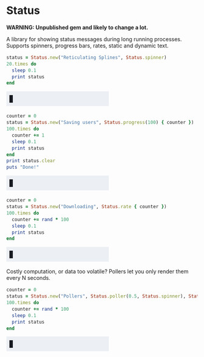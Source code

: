 # Status

**WARNING: Unpublished gem and likely to change a lot.**

A library for showing status messages during long running processes. Supports spinners, progress bars, rates, static and dynamic text.

```ruby
status = Status.new("Reticulating Splines", Status.spinner)
20.times do
  sleep 0.1
  print status
end
```
![asciicast of code](examples/readme1.gif)

```ruby
counter = 0
status = Status.new("Saving users", Status.progress(100) { counter })
100.times do
  counter += 1
  sleep 0.1
  print status
end
print status.clear
puts "Done!"
```
![asciicast of code](examples/readme2.gif)

```ruby
counter = 0
status = Status.new("Downloading", Status.rate { counter })
100.times do
  counter += rand * 100
  sleep 0.1
  print status
end
```
![asciicast of code](examples/readme3.gif)

Costly computation, or data too volatile? Pollers let you only render them every N seconds.

```ruby
counter = 0
status = Status.new("Pollers", Status.poller(0.5, Status.spinner), Status.poller(1) { counter.round(2) })
100.times do
  counter += rand * 100
  sleep 0.1
  print status
end
```
![asciicast of code](examples/readme4.gif)
